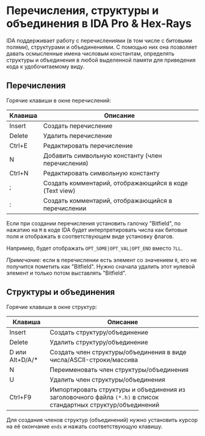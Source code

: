 # Перечисления, структуры и объединения в IDA Pro & Hex-Rays

IDA поддерживает работу с перечислениями (в том числе с битовыми полями), структурами  и объединениями. С помощью них она позволяет давать осмысленные имена числовым константам, определять структуры и объединения в любой выделенной памяти для приведения кода к удобочитаемому виду.



## Перечисления

Горячие клавиши в окне перечислений:

| Клавиша | Описание                                               |
| ------- | ------------------------------------------------------ |
| Insert  | Создать перечисление                                   |
| Delete  | Удалить перечисление                                   |
| Ctrl+E  | Редактировать перечисление                             |
| N       | Добавить символьную константу (член перечисления)      |
| Ctrl+N  | Редактировать символьную константу                     |
| ;       | Создать комментарий, отображающийся в коде (Text view) |
| :       | Создать комментарий, отображающийся в перечислении     |

Если при создании перечисления установить галочку "Bitfield", по нажатию на `M` в коде IDA будет интерпретировать числа как битовые поля и отображать в соответствующем виде установку флагов.

Например, будет отображать `OPT_SOME|OPT_VAL|OPT_END` вместо `7LL`.

*Примечание:* если в перечислении есть элемент со значением `0`, его не получится пометить как "Bitfield". Нужно сначала удалить этот нулевой элемент и только потом выставлять "Bitfield".



## Структуры и объединения

Горячие клавиши в окне структур:

| Клавиша         | Описание                                                     |
| --------------- | ------------------------------------------------------------ |
| Insert          | Создать структуру/объединение                                |
| Delete          | Удалить структуру/объединение                                |
| D или Alt+D/A/* | Создать член структуры/объединения в виде числа/ASCII-строки/массива |
| N               | Переименовать член структуры/объединения                     |
| U               | Удалить член структуры/объединения                           |
| Ctrl+F9         | Импортировать структуры и объединения из заголовочного файла `(*.h)` в список стандартных структур/объединений |

Для создания членов структур (объединений) нужно установить курсор на её окончание `ends` и нажать соответствующую клавишу.
